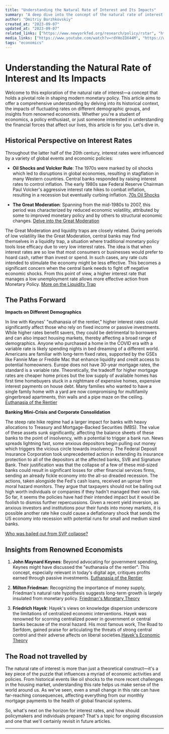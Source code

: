```yaml
---
title: "Understanding the Natural Rate of Interest and Its Impacts"
summary: "A deep dive into the concept of the natural rate of interest and its implications on monetary policy."
author: "Dmitriy Borzhkovskiy"
created_at: "2023-09-07"
updated_at: "2023-09-07"
related_links: ["https://www.newyorkfed.org/research/policy/rstar", "https://www.brookings.edu/research/the-natural-rate-of-interest-and-its-usefulness-for-monetary-policy-making/", "https://www.econlib.org/library/Enc/bios/Hayek.html", "https://apnews.com/article/inflation-federal-reserve-interest-rates-economy-unemployment-85ac93672416e7e4115f5c9bd8089754", "https://www.economist.com/finance-and-economics/2022/09/21/as-america-raises-rates-the-rest-of-the-world-bears-the-pain","https://www.npr.org/2023/03/19/1164531413/bank-fail-how-government-bonds-turned-toxic-for-silicon-valley-bank)"]
media_links: ["https://www.youtube.com/watch?v=rdYHoIDX44M", "https://www.youtube.com/watch?v=g6iXBQ33pBo"] 
tags: "economics"
---
```


# Understanding the Natural Rate of Interest and Its Impacts
  

Welcome to this exploration of the natural rate of interest—a concept that holds a pivotal role in shaping modern monetary policy. This article aims to offer a comprehensive understanding by delving into its historical context, the impacts of fluctuating rates on different demographic groups, and insights from renowned economists. Whether you're a student of economics, a policy enthusiast, or just someone interested in understanding the financial forces that affect our lives, this article is for you. Let's dive in.

## Historical Perspective on Interest Rates

Throughout the latter half of the 20th century, interest rates were influenced by a variety of global events and economic policies:


- **Oil Shocks and Volcker Rule**: The 1970s were marked by oil shocks which led to disruptions in global economies, resulting in stagflation in many Western countries. Central banks responded by raising interest rates to control inflation. The early 1980s saw Federal Reserve Chairman Paul Volcker's aggressive interest rate hikes to combat inflation, resulting in a recession but eventually curbing inflation. [70s Oil Shocks](https://www.federalreservehistory.org/essays/oil-shock-of-1978-79)

  
  

- **The Great Moderation**: Spanning from the mid-1980s to 2007, this period was characterized by reduced economic volatility, attributed by some to improved monetary policy and by others to structural economic changes. [Delve into the Great Moderation](https://www.federalreservehistory.org/essays/great-moderation)

The Great Moderation and liquidity traps are closely related. During periods of low volatility like the Great Moderation, central banks may find themselves in a liquidity trap, a situation where traditional monetary policy tools lose efficacy due to very low interest rates. The idea is that when interest rates are so low that most consumers or businesses would prefer to hoard cash, rather than invest or spend. In such cases, any rate cuts intended to stimulate the economy might be less effective. This becomes a significant concern when the central bank needs to fight off negative economic shocks. From this point of view, a higher interest rate that manages a low unemployment rate allows more effective action from Monetary Policy. [More on the Liquidity Trap](https://www.nber.org/papers/w20324)

  

## The Paths Forward

**Impacts on Different Demographics**

In line with Keynes' "euthanasia of the rentier," higher interest rates could significantly affect those who rely on fixed income or passive investments. While higher rates benefit savers, they could be detrimental to borrowers and can also impact housing markets, thereby affecting a broad range of demographics. Anyone who purchased a home in the COVID era with a variable rate is  likely spending nights in bed dreaming of a different world. Americans are familiar with long-term fixed rates, supported by the GSEs like Fannie Mae or Freddie Mac that enhance liquidity and credit access to potential homeowners. Europe does not have 30-year mortgage rates, the standard is a variable rate. Theoretically, the tradeoff for higher mortgage rates are cheaper home prices but the low supply of available homes has first time homebuyers stuck in a nightmare of expensive homes, expensive interest payments on house debt. Many families who wanted to have a single family home with a yard are now compromising for multifamily gingerbread apartments, thin walls and a pipe maze on the ceiling. [Euthanasia of the Rentier](https://mises.org/wire/keynes-and-euthanasia-rentier)

  

**Banking Mini-Crisis and Corporate Consolidation**

The steep rate hike regime had a larger impact for banks with heavy allocations to Treasury and Mortgage-Backed Securities (MBS). The value of these assets sunk significantly, affecting the balance sheets of these banks to the point of insolvency, with a potential to trigger a bank run. News spreads lightning fast, some anxious depositors begin pulling out money which triggers the vicious circle towards insolvency. The Federal Deposit Insurance Corporation took unprecedented action in extending its insurance protection to all of the depositors at the affected banks, SVB and Signature Bank. Their justification was that the collapse of a few of these mid-sized banks could result in significant losses for other financial services firms, sending an already fickle economy into the all-so dreaded recession. The actions, taken alongside the Fed's cash loans, received an uproar from moral hazard monitors. They argue that taxpayers should not be bailing out high worth individuals or companies if they hadn't managed their own risk. So far, it seems the policies have had their intended impact but it would be foolish to dismiss further repercussions. Given a recent yield inversion, as anxious investors and institutions pour their funds into money markets, it is possible another rate hike could cause a deflationary shock that sends the US economy into recession with potential runs for small and medium sized banks.

[Who was bailed out from SVP collapse?](https://fortune.com/2023/06/23/fdic-accidentally-released-list-of-companies-it-bailed-out-silicon-valley-bank-collapse/)

## Insights from Renowned Economists

  

1. **John Maynard Keynes**: Beyond advocating for government spending, Keynes might have discussed the "euthanasia of the rentier". This concept, especially relevant in today's digital age, critiques profits earned through passive investments. [Euthanasia of the Rentier](https://mises.org/wire/keynes-and-euthanasia-rentier)

  

2. **Milton Friedman**: Recognizing the importance of money supply, Friedman's natural rate hypothesis suggests long-term growth is largely insulated from monetary policy. [Friedman's Monetary Theory](https://www.imf.org/external/pubs/ft/fandd/2014/03/basics.htm)

  

3. **Friedrich Hayek**: Hayek's views on knowledge dispersion underscore the limitations of centralized economic interventions. Hayek was renowned for scorning centralized power in government or central banks because of the moral hazard. His most famous work, The Road to Serfdom, gained praise for articulating the threats of strong central control and their adverse affects on liberal societies.[Hayek's Economic Theory](https://www.econlib.org/library/Enc/bios/Hayek.html)

  

## The Road not travelled by


The natural rate of interest is more than just a theoretical construct—it's a key piece of the puzzle that influences a myriad of economic activities and policies. From historical events like oil shocks to the more recent challenges in the housing market, understanding this rate helps us make sense of the world around us. As we've seen, even a small change in this rate can have far-reaching consequences, affecting everything from our monthly mortgage payments to the health of global financial systems.

So, what's next on the horizon for interest rates, and how should policymakers and individuals prepare? That's a topic for ongoing discussion and one that we'll certainly revisit in future articles. 


---
